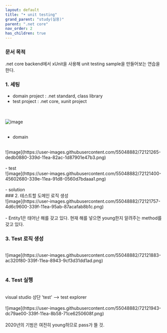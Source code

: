 ```yaml
---
layout: default
title: "• unit testing"
grand_parent: "study(실용)"
parent: ".net core"
nav_order: 2
has_children: true
---
```


### **문서 목적**

.net core backend에서 xUnit을 사용해 unit testing sample을 만들어보는 연습을 한다.

### 1. 세팅

- domain project : .net standard, class library
- test project : .net core, xunit project

<br><br>
![image](https://user-images.githubusercontent.com/55048882/72121133-81df5280-339d-11ea-9cea-4afb38652efa.png)
<br><br>
- domain
<br>
![image](https://user-images.githubusercontent.com/55048882/72121265-dedb0880-339d-11ea-82ac-1d87901e47b3.png)
<br><br>
- test
<br>
![image](https://user-images.githubusercontent.com/55048882/72121400-45602680-339e-11ea-91d8-0560d7bdaaa1.png)
<br><br>
- solution
<br>
### 2. 테스트할 도메인 로직 생성
<br>
![image](https://user-images.githubusercontent.com/55048882/72121757-4d6c9600-339f-11ea-95ab-87acafab8b1c.png)
<br><br>
- Entity1은 태어난 해를 갖고 있다. 현재 해를 넣으면 young한지 알려주는 method를 갖고 있다.

### 3. Test 로직 생성
<br>
![image](https://user-images.githubusercontent.com/55048882/72121883-ac320f80-339f-11ea-8943-9cf3d31dd1ad.png)
<br><br>

### 4. Test 실행
<br>
visual studio 상단 'test' --> test explorer
<br><br>
![image](https://user-images.githubusercontent.com/55048882/72121943-dc79ae00-339f-11ea-8b58-71ce6250608f.png)
<br><br>
2020년의 기범은 여전히 young하므로 pass가 뜰 것.
